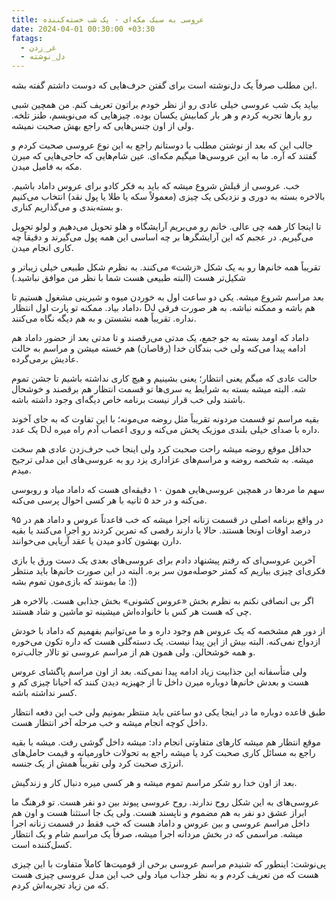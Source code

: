 ```yaml
---
title: عروسی به سبک مکه‌ای - یک شب خسته‌کننده
date: 2024-04-01 00:30:00 +03:30
fatags:
  - غر_زدن
  - دل_نوشته
---
```

این مطلب صرفاً یک دل‌نوشته است برای گفتن حرف‌هایی که دوست داشتم گفته بشه. 

بیاید یک شب عروسی خیلی عادی رو از نظر خودم براتون تعریف کنم. من همچین شبی رو بارها تجربه کردم و هر بار کمابیش یکسان بوده. چیزهایی که می‌نویسم، طنز تلخه. ولی از اون جنس‌‌هایی که راجع بهش صحبت نمیشه. 

جالب این که بعد از نوشتن مطلب با دوستانم راجع به این نوع عروسی صحبت کردم و گفتند که آره. ما به این عروسی‌ها میگیم مکه‌ای. عین شام‌هایی که حاجی‌هایی که میرن مکه به فامیل میدن. 

خب. عروسی از قبلش شروع میشه که باید به فکر کادو برای عروس داماد باشیم. بالاخره بسته به دوری و نزدیکی یک چیزی (معمولاً سکه یا طلا یا پول نقد) انتخاب می‌کنیم و بسته‌‌بندی و می‌گذاریم کناری. 

تا اینجا کار همه چی عالی. خانم رو می‌بریم آرایشگاه و هلو تحویل می‌دهیم و لولو تحویل می‌گیریم‌. در عجبم که این آرایشگرها بر چه اساسی این همه پول می‌گیرند و دقیقاً چه کاری انجام میدن. 

تقریباً همه خانم‌ها رو به یک شکل «زشت» می‌کنند. به نظرم شکل طبیعی خیلی زیباتر و شکیل‌تر هست (البته طبیعی هست شما با نظر من موافق نباشید.) 

بعد مراسم شروع میشه. یکی دو ساعت اول به خوردن میوه و شیرینی مشغول هستیم تا داماد بیاد. ممکنه تو پارت اول انتظار، DJ هم باشه و ممکنه نباشه. به هر صورت فرقی نداره. تقریباً همه نشستن و به هم دیگه نگاه می‌کنند. 

داماد که اومد بسته به جو جمع، یک مدتی می‌رقصند و تا مدتی بعد از حضور داماد هم ادامه پیدا می‌کنه ولی خب بندگان خدا (رقاصان) هم خسته میشن و مراسم به حالت عادیش برمی‌گرده. 

حالت عادی که میگم یعنی انتظار؛ یعنی بشینیم و هیچ کاری نداشته باشیم تا جشن تموم شه. البته میشه بسته به شرایط یه سری‌ها تو قسمت انتظار هم برقصند و خوشحال باشند ولی خب قرار نیست برنامه خاص دیگه‌ای وجود داشته باشه. 

بقیه مراسم تو قسمت مردونه تقریباً مثل روضه می‌مونه؛ با این تفاوت که به جای آخوند یک عدد DJ داره با صدای خیلی بلندی موزیک پخش می‌کنه و روی اعصاب آدم راه میره. 

حداقل موقع روضه میشه راحت صحبت کرد ولی اینجا خب حرف‌زدن عادی هم سخت میشه. به شخصه روضه‌‌ و مراسم‌های عزاداری یزد رو به عروسی‌های این مدلی ترجیح میدم. 

سهم ما مردها در همچین عروسی‌هایی همون ۱۰ دقیقه‌ای هست که داماد میاد و روبوسی می‌کنه و در حد ۵ ثانیه با هر کسی احوال پرسی می‌کنه. 

در واقع برنامه اصلی در قسمت زنانه اجرا میشه که خب قاعدتاً عروس و داماد هم در ۹۵ درصد اوقات اونجا هستند. حالا یا دارند رقصی که تمرین کردند رو اجرا می‌کنند یا بقیه دارن بهشون کادو میدن یا عقد آریایی می‌خوانند. 

آخرین عروسی‌ای که رفتم پیشنهاد دادم برای عروسی‌های بعدی یک دست ورق یا بازی فکری‌ای چیزی بیاریم که کمتر حوصله‌مون سر بره. البته در این صورت خانم‌ها باید منتظر ما بمونند که بازی‌مون تموم بشه :))

اگر بی انصافی نکنم به نظرم بخش «عروس کشونی» بخش جذابی هست. بالاخره هر چی که هست هر کس با خانواده‌اش میشینه تو ماشین و شاد هستند. 

از دور هم مشخصه که یک عروس هم وجود داره و ما می‌توانیم بفهمیم که داماد با خودش ازدواج نمی‌کنه. البته بیش از این پیدا نیست. یک دسته‌گلی هست که داره تکون می‌خوره و همه خوشحالن. ولی همون هم از مراسم عروسی تو تالار جالب‌تره. 

ولی متأسفانه این جذابیت زیاد ادامه پیدا نمی‌کنه. بعد از اون مراسم پاگشای عروس هست و بعدش خانم‌ها دوباره میرن داخل تا از جهیزیه دیدن کنند که احیانا چیزی کم و کسر نداشته باشه. 

طبق قاعده دوباره ما در اینجا یکی دو ساعتی باید منتظر بمونیم ولی خب این دفعه انتظار داخل کوچه انجام میشه و خب مرحله آخر انتظار هست. 

موقع انتظار هم میشه کارهای متفاوتی انجام داد: میشه داخل گوشی رفت. میشه با بقیه راجع به مسائل کاری صحبت کرد یا میشه راجع به تحولات خاورمیانه و قیمت حامل‌های انرژی صحبت کرد ولی تقریباً همش از یک جنسه. 

بعد از اون خدا رو شکر مراسم تموم میشه و هر کسی میره دنبال کار و زندگیش. 

عروسی‌های به این شکل روح ندارند. روح عروسی پیوند بین دو نفر هست. تو فرهنگ ما ابراز عشق دو نفر به هم مضموم و ناپسند هست. ولی یک جا استثنا هست و اون هم داخل مراسم عروسی و بین عروس و داماد هست که خب فقط در قسمت زنانه اجرا میشه. مراسمی که در بخش مردانه اجرا میشه، صرفاً یک مراسم شام و یک انتظار کسل‌کننده است‌. 

پی‌نوشت: اینطور که شنیدم مراسم عروسی برخی از قومیت‌ها کاملاً متفاوت با این چیزی هست که من تعریف کردم و به نظر جذاب میاد ولی خب این مدل عروسی چیزی هست که من زیاد تجربه‌اش کردم. 